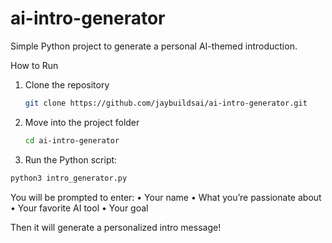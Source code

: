 # ai-intro-generator
Simple Python project to generate a personal AI-themed introduction.

How to Run
1. Clone the repository
   ```bash
   git clone https://github.com/jaybuildsai/ai-intro-generator.git
2. Move into the project folder
   ```bash
   cd ai-intro-generator
3. Run the Python script:
```bash
python3 intro_generator.py
```

You will be prompted to enter:
	•	Your name
	•	What you’re passionate about
	•	Your favorite AI tool
	•	Your goal

Then it will generate a personalized intro message!
